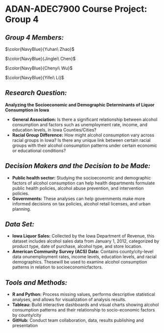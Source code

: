 # ADAN-ADEC7900 Course Project: Group 4

## **_Group 4 Members:_** 

$\color{NavyBlue}{Yuhan\ Zhao}$

$\color{NavyBlue}{Jinglei\ Chen}$

$\color{NavyBlue}{Chenyi\ Wu}$

$\color{NavyBlue}{Yifei\ Li}$

## **_Research Question:_**
**Analyzing the Socioeconomic and Demographic Determinants of Liquor Consumption in Iowa**
-  **General Association:** Is there a significant relationship between alcohol consumption and factors such as unemployment rate, income, and education levels, in Iowa Counties/Cities?
-  **Racial Group Difference:** How might alcohol consumption vary across racial groups in Iowa? Is there any unique link between certain racial groups with their alcohol consumption patterns under certain economic or educational conditions? 

## **_Decision Makers and the Decision to be Made:_**
-  **Public health sector:** Studying the socioeconomic and demographic factors of alcohol consumption can help health departments formulate public health policies, alcohol abuse prevention, and intervention policies.
-  **Governments:** These analyses can help governments make more informed decisions on tax policies, alcohol retail licenses, and urban planning.

## **_Data Set:_**
-  **Iowa Liquor Sales:** Collected by the Iowa Department of Revenue, this dataset includes alcohol sales data from January 1, 2012, categorized by product type, date of purchase, alcohol type, and store location.
-  **American Community Survey (ACS) Data:** Contains county/city-level data onunemployment rates, income levels, education levels, and racial demographics. Thesewill be used to examine alcohol consumption patterns in relation to socioeconomicfactors.

## **_Tools and Methods:_**
-  **R and Python:** Process missing values, performs descriptive statistical analyses, and allows for visualization of analysis results.
-  **Tableau:** Build interactive dashboards and visual charts showing alcohol consumption patterns and their relationship to socio-economic factors by county/city
-  **GitHub:** Conduct team collaboration, data, results publishing and presentation

